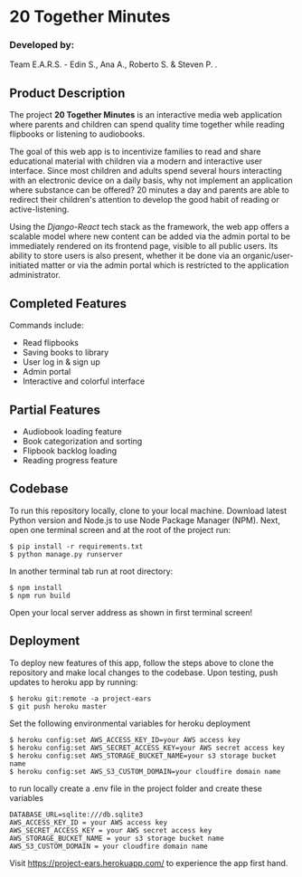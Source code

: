 

# 20 Together Minutes

### Developed by:

Team E.A.R.S. - Edin S., Ana A., Roberto S. & Steven P. .

## Product Description

The project **20 Together Minutes** is an interactive media web application where parents and children can spend quality time together while reading flipbooks or listening to audiobooks. 
    
The goal of this web app is to incentivize families to read and share educational material with children via a modern and interactive user interface. Since most children and adults spend several hours interacting with an electronic device on a daily basis, why not implement an application where substance can be offered? 20 minutes a day and parents are able to redirect their children's attention to develop the good habit of reading or active-listening. 
    
Using the *Django-React* tech stack as the framework, the web app offers a scalable model where new content can be added via the admin portal to be immediately rendered on its frontend page, visible to all public users. Its ability to store users is also present, whether it be done via an organic/user-initiated matter or via the admin portal which is restricted to the application administrator. 

## Completed Features

Commands include: 
- Read flipbooks
- Saving books to library
- User log in & sign up
- Admin portal
- Interactive and colorful interface

## Partial Features

- Audiobook loading feature
- Book categorization and sorting
- Flipbook backlog loading
- Reading progress feature

## Codebase

To run this repository locally, clone to your local machine. Download latest Python version and Node.js to use Node Package Manager (NPM). 
Next, open one terminal screen and at the root of the project run:

```
$ pip install -r requirements.txt
$ python manage.py runserver
```
In another terminal tab run at root directory:
```
$ npm install
$ npm run build
```
Open your local server address as shown in first terminal screen!

## Deployment

To deploy new features of this app, follow the steps above to clone the repository and make local changes to the codebase. Upon testing, push updates to heroku app by running:
```
$ heroku git:remote -a project-ears
$ git push heroku master
```
Set the following environmental variables for heroku deployment

```
$ heroku config:set AWS_ACCESS_KEY_ID=your AWS access key
$ heroku config:set AWS_SECRET_ACCESS_KEY=your AWS secret access key
$ heroku config:set AWS_STORAGE_BUCKET_NAME=your s3 storage bucket name
$ heroku config:set AWS_S3_CUSTOM_DOMAIN=your cloudfire domain name
```

to run locally create a .env file in the project folder and create these variables

```
DATABASE_URL=sqlite:///db.sqlite3
AWS_ACCESS_KEY_ID = your AWS access key
AWS_SECRET_ACCESS_KEY = your AWS secret access key
AWS_STORAGE_BUCKET_NAME = your s3 storage bucket name
AWS_S3_CUSTOM_DOMAIN = your cloudfire domain name
```

Visit https://project-ears.herokuapp.com/ to experience the app first hand.
